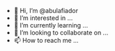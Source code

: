 - 👋 Hi, I’m @abulafiador
- 👀 I’m interested in ...
- 🌱 I’m currently learning ...
- 💞️ I’m looking to collaborate on ...
- 📫 How to reach me ...

<!---
abulafiador/abulafiador is a ✨ special ✨ repository because its `README.md` (this file) appears on your GitHub profile.
You can click the Preview link to take a look at your changes.
--->
